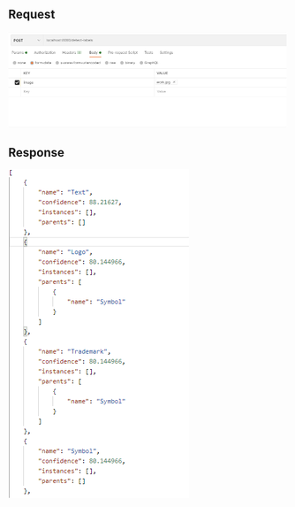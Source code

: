 ## Request

![Request](image/DetectLabels.png)

## Response

![Response](image/DetectLabeLsResponse.png)
